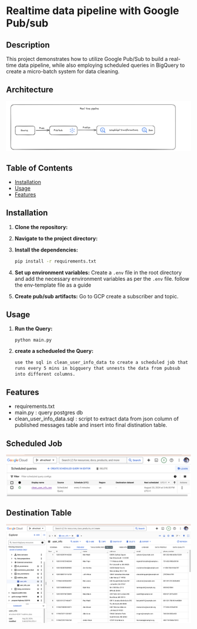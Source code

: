 # Realtime data pipeline with Google Pub/sub


## Description
This project demonstrates how to utilize Google Pub/Sub to build a real-time data pipeline, while also employing scheduled queries in BigQuery to create a micro-batch system for data cleaning.

## Architecture
![alt text](pubsub.png)

## Table of Contents
- [Installation](#installation)
- [Usage](#usage)
- [Features](#features)

## Installation

1. **Clone the repository:**
    

2. **Navigate to the project directory:**
   

3. **Install the dependencies:**
    ```bash
    pip install -r requirements.txt
    ```

4. **Set up environment variables:**
    Create a `.env` file in the root directory and add the necessary environment variables as per the `.env` file. follow the env-template file as a guide

5. **Create pub/sub artifacts:**
   Go to GCP create a subscriber and topic.

## Usage

1. **Run the Query:**
    ```
    python main.py
    ```

2. **create a schedueled the Query:**
    ```
    use the sql in clean_user_info_data to create a scheduled job that runs every 5 mins in bigquery that unnests the data from pubsub into different columns.
    ```
## Features
* requirements.txt
* main.py : query postgres db
* clean_user_info_data.sql : script to extract data from json column of published messages table and insert into final distination table.


## Scheduled Job
![alt text](scheduled_job.png)

## Destination Table
![alt text](Destination_table.png)
